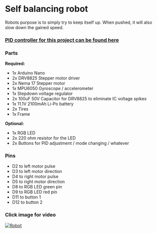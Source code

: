 # Self balancing robot

Robots purpose is to simply try to keep itself up. When pushed, it will also slow down the gained speed.  

### [PID controller for this project can be found here](https://github.com/rekomerio/simple-pid)

### Parts

**Required:**

- 1x Arduino Nano
- 2x DRV8825 Stepper motor driver
- 2x Nema 17 Stepper motor
- 1x MPU6050 Gyroscope / accelerometer
- 1x Stepdown voltage regulator
- 2x 100uF 50V Capacitor for DRV8825 to eliminate IC voltage spikes
- 1x 11.1V 2100mAh Li-Po battery
- 2x Tires
- 1x Frame

**Optional:**
- 1x RGB LED
- 2x 220 ohm resistor for the LED
- 2x Buttons for PID adjustment / mode changing / whatever

### Pins

- D2 to left motor pulse
- D3 to left motor direction
- D4 to right motor pulse
- D5 to right motor direction
- D8 to RGB LED green pin
- D9 to RGB LED red pin
- D11 to button 1
- D12 to button 2

### Click image for video

[![Robot](https://raw.githubusercontent.com/rekomerio/self-balancing-robot/master/img/self-balancing-robot.jpg)](http://www.youtube.com/watch?v=9eCU7sBP9oE "Robot")
